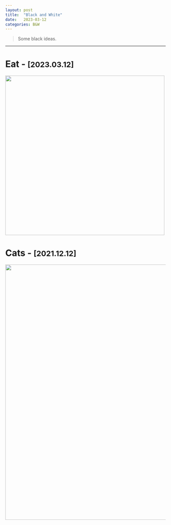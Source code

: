 ```yaml
---
layout: post
title:  "Black and White"
date:   2023-03-12 
categories: B&W
---
```


> Some black ideas.

---

# Eat - <small>[2023.03.12]</small>
<img align='center' src="{{ '/' | relative_url }}public/fig_post/Black-and-White/13.PNG" width='500'>

# Cats - <small>[2021.12.12]</small>
<img align='center' src="{{ '/' | relative_url }}public/fig_post/Black-and-White/8.PNG" width='800'>

